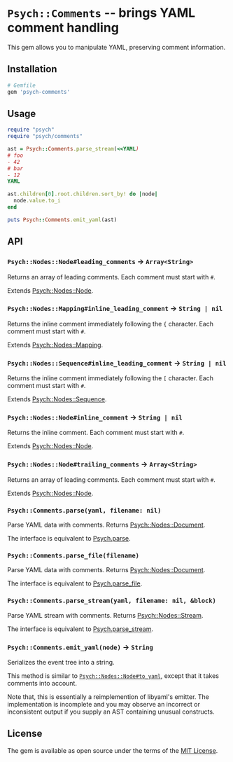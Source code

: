 # `Psych::Comments` -- brings YAML comment handling

This gem allows you to manipulate YAML, preserving comment information.

## Installation

```ruby
# Gemfile
gem 'psych-comments'
```

## Usage

```ruby
require "psych"
require "psych/comments"

ast = Psych::Comments.parse_stream(<<YAML)
# foo
- 42
# bar
- 12
YAML

ast.children[0].root.children.sort_by! do |node|
  node.value.to_i
end

puts Psych::Comments.emit_yaml(ast)
```

## API

### `Psych::Nodes::Node#leading_comments` -> `Array<String>`

Returns an array of leading comments. Each comment must start with `#`.

Extends [Psych::Nodes::Node](https://docs.ruby-lang.org/en/3.1/Psych/Nodes/Node.html).

### `Psych::Nodes::Mapping#inline_leading_comment` -> `String | nil`

Returns the inline comment immediately following the `{` character. Each comment must start with `#`.

Extends [Psych::Nodes::Mapping](https://docs.ruby-lang.org/en/3.1/Psych/Nodes/Mapping.html).

### `Psych::Nodes::Sequence#inline_leading_comment` -> `String | nil`

Returns the inline comment immediately following the `[` character. Each comment must start with `#`.

Extends [Psych::Nodes::Sequence](https://docs.ruby-lang.org/en/3.1/Psych/Nodes/Sequence.html).

### `Psych::Nodes::Node#inline_comment` -> `String | nil`

Returns the inline comment. Each comment must start with `#`.

Extends [Psych::Nodes::Node](https://docs.ruby-lang.org/en/3.1/Psych/Nodes/Node.html).

### `Psych::Nodes::Node#trailing_comments` -> `Array<String>`

Returns an array of leading comments. Each comment must start with `#`.

Extends [Psych::Nodes::Node](https://docs.ruby-lang.org/en/3.1/Psych/Nodes/Node.html).

### `Psych::Comments.parse(yaml, filename: nil)`

Parse YAML data with comments. Returns [Psych::Nodes::Document](https://docs.ruby-lang.org/en/3.1/Psych/Nodes/Document.html).

The interface is equivalent to [Psych.parse](https://docs.ruby-lang.org/en/3.1/Psych.html#method-c-parse).

### `Psych::Comments.parse_file(filename)`

Parse YAML data with comments. Returns [Psych::Nodes::Document](https://docs.ruby-lang.org/en/3.1/Psych/Nodes/Document.html).

The interface is equivalent to [Psych.parse_file](https://docs.ruby-lang.org/en/3.1/Psych.html#method-c-parse).

### `Psych::Comments.parse_stream(yaml, filename: nil, &block)`

Parse YAML stream with comments. Returns [Psych::Nodes::Stream](https://docs.ruby-lang.org/en/3.1/Psych/Nodes/Stream.html).

The interface is equivalent to [Psych.parse_stream](https://docs.ruby-lang.org/en/3.1/Psych.html#method-c-parse_stream).

### `Psych::Comments.emit_yaml(node)` -> `String`

Serializes the event tree into a string.

This method is similar to [`Psych::Nodes::Node#to_yaml`](https://docs.ruby-lang.org/en/3.1/Psych/Nodes/Node.html#method-i-to_yaml),
except that it takes comments into account.

Note that, this is essentially a reimplemention of libyaml's emitter.
The implementation is incomplete and you may observe an incorrect or inconsistent output
if you supply an AST containing unusual constructs.

## License

The gem is available as open source under the terms of the [MIT License](https://opensource.org/licenses/MIT).

